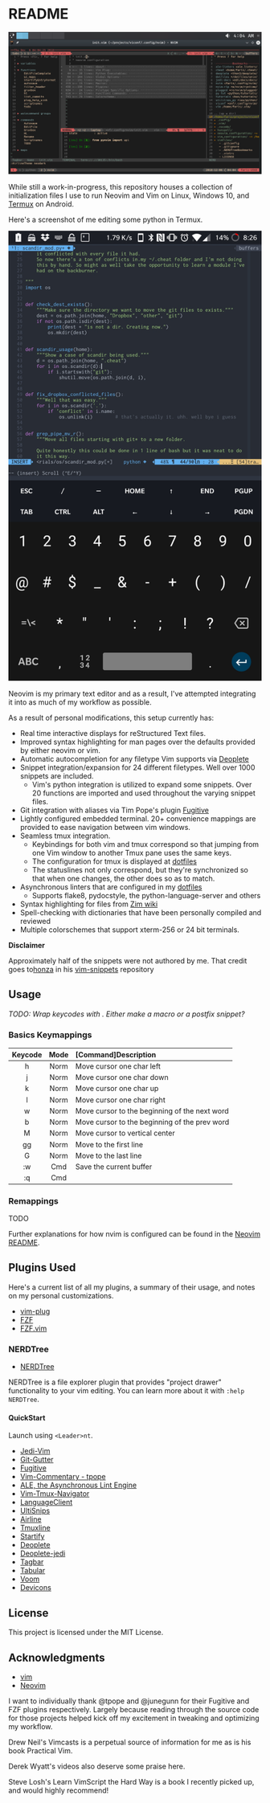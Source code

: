 # README

![Screenshot](./images/neodark_statuslines.png)

While still a work-in-progress, this repository houses a collection of
initialization files I use to run Neovim and Vim on Linux, Windows 10, and
[Termux](https://www.github.com/termux/termuxapp) on Android.

Here's a screenshot of me editing some python in Termux.

![Termux](./images/Screenshot_20181120-202639.jpg)

Neovim is my primary text editor and as a result, I've attempted integrating it
into as much of my workflow as possible.

As a result of personal modifications, this setup currently has:

- Real time interactive displays for reStructured Text files.
- Improved syntax highlighting for man pages over the defaults provided by
  either neovim or vim.
- Automatic autocompletion for any filetype Vim supports via [Deoplete](https://www.github.com/Shougo/deoplete.nvim)
- Snippet integration/expansion for 24 different filetypes. Well over 1000
  snippets are included.
  - Vim's python integration is utilized to expand some snippets. Over 20
    functions are imported and used throughout the varying snippet files.
- Git integration with aliases via Tim Pope's plugin [Fugitive](https://www.github.com/tpope/vim-fugitive)
- Lightly configured embedded terminal. 20+ convenience mappings are provided
  to ease navigation between vim windows.
- Seamless tmux integration.
  - Keybindings for both vim and tmux correspond so that jumping from one
  Vim window to another Tmux pane uses the same keys.
  - The configuration for tmux is displayed at [dotfiles](https://www.github.com/farisachugthai/dotfiles)
  - The statuslines not only correspond, but they're synchronized so that when
  one changes, the other does so as to match.
- Asynchronous linters that are configured in my [dotfiles](https://www.github.com/farisachugthai/dotfiles)
  - Supports flake8, pydocstyle, the python-language-server and others
- Syntax highlighting for files from [Zim
  wiki](https://github.com/jaap-karssenberg/zim-desktop-wiki)
- Spell-checking with dictionaries that have been personally compiled
  and reviewed
- Multiple colorschemes that support xterm-256 or 24 bit terminals.

**Disclaimer**

Approximately half of the snippets were not authored by me.
That credit goes to[honza](https://www.github.com/honza)
in his [vim-snippets](https://www.github.com/honza/vim-snippets) repository

## Usage

*TODO: Wrap keycodes with <kbd></kbd>. Either make a macro or a postfix
snippet?*

### Basics Keymappings

| Keycode | Mode  | [Command]Description                              |
| :---:   | :---: | :---                                              |
| h       | Norm     | Move cursor one char left                      |
| j       | Norm     | Move cursor one char down                      |
| k       | Norm     | Move cursor one char up                        |
| l       | Norm     | Move cursor one char right                     |
| w       | Norm     | Move cursor to the beginning of the next word  |
| b       | Norm     | Move cursor to the beginning of the prev word  |
| M       | Norm     | Move cursor to vertical center                 |
| gg      | Norm     | Move to the first line                         |
| G       | Norm     | Move to the last line                          |
| :w      | Cmd      | Save the current buffer                        |
| :q      | Cmd      |                                                |

### Remappings

TODO

Further explanations for how nvim is configured can be found in the
 [Neovim README](./.config/nvim/README.rst).

## Plugins Used

Here's a current list of all my plugins, a summary of their usage, and notes
on my personal customizations.

- [vim-plug](https://www.github.com/junegunn/vim-plug)
- [FZF](https://www.github.com/junegunn/fzf)
- [FZF.vim](https://www.github.com/junegunn/fzf.vim)

### NERDTree

- [NERDTree](https://www.github.com/scrooloose/nerdTree)


NERDTree is a file explorer plugin that provides "project drawer"
functionality to your vim editing.  You can learn more about it with
`:help NERDTree`.

#### QuickStart

Launch using `<Leader>nt`.

- [Jedi-Vim](https://www.github.com/davidhalter/jedi-vim)
- [Git-Gutter](https://www.github.com/airblade/vim-gitgutter)
- [Fugitive](https://www.github.com/tpope/vim-fugitive)
- [Vim-Commentary - tpope](https://www.github.com/tpope/vim-commentary)
- [ALE, the Asynchronous Lint Engine](https://www.github.com/w0rp/ale)
- [Vim-Tmux-Navigator](https://www.github.com/christoomey/vim-tmux-navigator)
- [LanguageClient](https://www.github.com/autozimu/LanguageClient-neovim)
- [UltiSnips](https://www.github.com/SirVer/ultisnips)
- [Airline](https://www.github.com/vim-airline/vim-airline)
- [Tmuxline](https://www.github.com/edkolev/tmuxline.vim)
- [Startify](https://www.github.com/mhinz/vim-startify)
- [Deoplete](https://www.github.com/Shougo/deoplete.nvim)
- [Deoplete-jedi](https://www.github.com/zchee/deoplete-jedi)
- [Tagbar](https://www.github.com/majutsushi/tagbar)
- [Tabular](https://www.github.com/godlygeek/tabular)
- [Voom](https://www.github.com/vim-voom/voom)
- [Devicons](https://www.github.com/ryanoasis/vim-devicons)

## License

This project is licensed under the MIT License.

## Acknowledgments

- [vim](https://www.github.com/vim/vim)
- [Neovim](https://www.github.com/neovim/neovim)

I want to individually thank @tpope and @junegunn for their Fugitive and FZF
plugins respectively. Largely because reading through the source code for
those projects helped kick off my excitement in
tweaking and optimizing my workflow.

Drew Neil's Vimcasts is a perpetual source of information for me as is his
book Practical Vim.

Derek Wyatt's videos also deserve some praise here.

Steve Losh's Learn VimScript the Hard Way is a book I recently picked up, and
would highly recommend!
